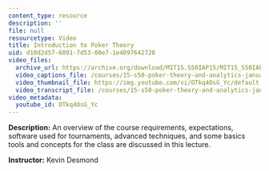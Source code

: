 ```yaml
---
content_type: resource
description: ''
file: null
resourcetype: Video
title: Introduction to Poker Theory
uid: d10d2d57-6091-7d53-00e7-1e4097642728
video_files:
  archive_url: https://archive.org/download/MIT15.S50IAP15/MIT15_S50IAP15_lec01_300k.mp4
  video_captions_file: /courses/15-s50-poker-theory-and-analytics-january-iap-2015/3f627d338c275af7aa72075060a65e1e_OTkq4OsG_Yc.vtt
  video_thumbnail_file: https://img.youtube.com/vi/OTkq4OsG_Yc/default.jpg
  video_transcript_file: /courses/15-s50-poker-theory-and-analytics-january-iap-2015/88c200079b27d5539e33de7030213e7f_OTkq4OsG_Yc.pdf
video_metadata:
  youtube_id: OTkq4OsG_Yc
---
```


**Description:** An overview of the course requirements, expectations, software used for tournaments, advanced techniques, and some basics tools and concepts for the class are discussed in this lecture.

**Instructor:** Kevin Desmond